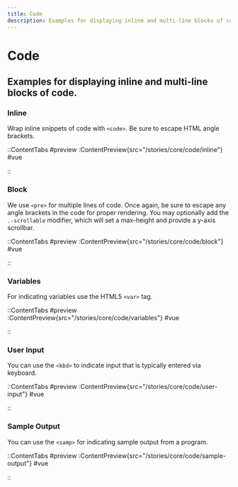 ```yaml
---
title: Code
description: Examples for displaying inline and multi-line blocks of code.
---
```


# Code

## Examples for displaying inline and multi-line blocks of code.

### Inline
Wrap inline snippets of code with `<code>`. Be sure to escape HTML angle brackets.

::ContentTabs
#preview
:ContentPreview{src="/stories/core/code/inline"}
#vue
<!-- Autodocs{src="@inkline/inkline/stories/core/code/inline.vue" lang="vue"} -->
::

### Block
We use `<pre>` for multiple lines of code. Once again, be sure to escape any angle brackets in the code for proper
rendering. You may optionally add the `.-scrollable` modifier, which will set a max-height and provide a y-axis scrollbar.

::ContentTabs
#preview
:ContentPreview{src="/stories/core/code/block"}
#vue
<!-- Autodocs{src="@inkline/inkline/stories/core/code/block.vue" lang="vue"} -->
::

### Variables
For indicating variables use the HTML5 `<var>` tag.

::ContentTabs
#preview
:ContentPreview{src="/stories/core/code/variables"}
#vue
<!-- Autodocs{src="@inkline/inkline/stories/core/code/variables.vue" lang="vue"} -->
::

### User Input
You can use the `<kbd>` to indicate input that is typically entered via keyboard.

::ContentTabs
#preview
:ContentPreview{src="/stories/core/code/user-input"}
#vue
<!-- Autodocs{src="@inkline/inkline/stories/core/code/user-input.vue" lang="vue"} -->
::

### Sample Output
You can use the `<samp>` for indicating sample output from a program.

::ContentTabs
#preview
:ContentPreview{src="/stories/core/code/sample-output"}
#vue
<!-- Autodocs{src="@inkline/inkline/stories/core/code/sample-output.vue" lang="vue"} -->
::
